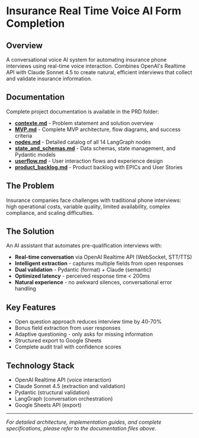 # Insurance Real Time Voice AI Form Completion

## Overview

A conversational voice AI system for automating insurance phone interviews using real-time voice interaction. Combines OpenAI's Realtime API with Claude Sonnet 4.5 to create natural, efficient interviews that collect and validate insurance information.

## Documentation

Complete project documentation is available in the PRD folder:

- **[contexte.md](./PRD/contexte.md)** - Problem statement and solution overview
- **[MVP.md](./PRD/MVP.md)** - Complete MVP architecture, flow diagrams, and success criteria
- **[nodes.md](./PRD/nodes.md)** - Detailed catalog of all 14 LangGraph nodes
- **[state_and_schemas.md](./PRD/state_and_schemas.md)** - Data schemas, state management, and Pydantic models
- **[userflow.md](./PRD/userflow.md)** - User interaction flows and experience design
- **[product_backlog.md](./PRD/product_backlog.md)** - Product backlog with EPICs and User Stories

## The Problem

Insurance companies face challenges with traditional phone interviews: high operational costs, variable quality, limited availability, complex compliance, and scaling difficulties.

## The Solution

An AI assistant that automates pre-qualification interviews with:
- **Real-time conversation** via OpenAI Realtime API (WebSocket, STT/TTS)
- **Intelligent extraction** - captures multiple fields from open responses
- **Dual validation** - Pydantic (format) + Claude (semantic)
- **Optimized latency** - perceived response time < 200ms
- **Natural experience** - no awkward silences, conversational error handling

## Key Features

- Open question approach reduces interview time by 40-70%
- Bonus field extraction from user responses
- Adaptive questioning - only asks for missing information
- Structured export to Google Sheets
- Complete audit trail with confidence scores

## Technology Stack

- OpenAI Realtime API (voice interaction)
- Claude Sonnet 4.5 (extraction and validation)
- Pydantic (structural validation)
- LangGraph (conversation orchestration)
- Google Sheets API (export)

---

*For detailed architecture, implementation guides, and complete specifications, please refer to the documentation files above.*
